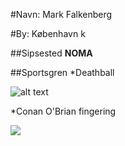 #Navn: Mark Falkenberg

#By: København k

##Sipsested
**NOMA**   

##Sportsgren
*Deathball

![alt text](https://theinfosphere.org/images/thumb/0/0a/Deathball.png/225px-Deathball.png)

*Conan O'Brian fingering

![](http://www.reactiongifs.us/wp-content/uploads/2013/10/nuh_uh_conan_obrien.gif)
